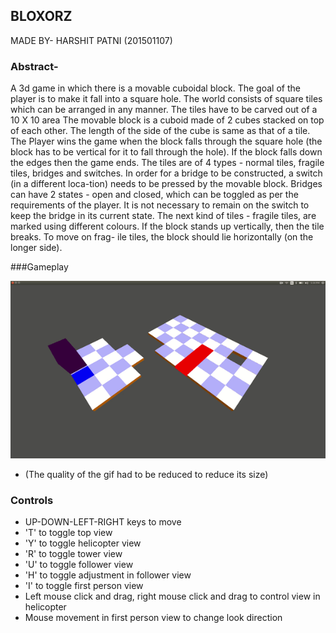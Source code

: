 ## BLOXORZ
MADE BY- HARSHIT PATNI (201501107)


### Abstract-
A 3d game in which there is a movable cuboidal block. The goal of the player is to make it fall into a square hole. The world consists of square tiles which can be arranged in any manner. The tiles have
to be carved out of a 10 X 10 area The movable block is a cuboid made of 2 cubes stacked on top of each other. The length of the side of the cube is same as that of a tile. The Player wins the game when the block falls through the square hole (the block has to be vertical for it to fall through the hole). If the block falls down the edges then the game ends. The tiles are of 4 types - normal tiles, fragile tiles, bridges and switches. In order for a bridge to be constructed, a switch (in a different loca-tion) needs to be pressed by the movable block. Bridges can have 2 states - open and closed, which can be toggled as per the requirements of the player. It is not necessary to remain on the switch to keep the bridge in its current state. The next kind of tiles - fragile tiles, are marked using different colours. If the block stands up vertically, then the tile breaks. To move on frag- ile tiles, the block should lie horizontally (on the longer side).


###Gameplay


![Screenshot of Bloxorz](bloxorz.gif "Screenshot")



* (The quality of the gif had to be reduced to reduce its size)


### Controls

* UP-DOWN-LEFT-RIGHT keys to move
* 'T' to toggle top view
* 'Y' to toggle helicopter view
* 'R' to toggle tower view
* 'U' to toggle follower view
* 'H' to toggle adjustment in follower view
* 'I' to toggle first person view
* Left mouse click and drag, right mouse click and drag to control view in helicopter
* Mouse movement in first person view to change look direction


